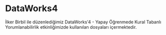 # DataWorks4
İlker Birbil ile düzenlediğimiz DataWorks'4 - Yapay Öğrenmede Kural Tabanlı Yorumlanabilirlik etkinliğimizde kullanılan dosyaları içermektedir.

